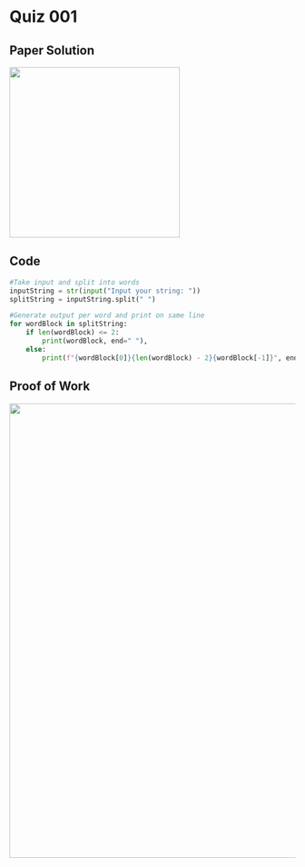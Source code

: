 # Quiz 001

## Paper Solution
<img src = "https://github.com/user-attachments/assets/c021b3ca-4522-4e8f-a271-62be517ba44b" width = "300">

## Code
```.py
#Take input and split into words
inputString = str(input("Input your string: "))
splitString = inputString.split(" ")

#Generate output per word and print on same line
for wordBlock in splitString:
    if len(wordBlock) <= 2:
        print(wordBlock, end=" "),
    else:
        print(f"{wordBlock[0]}{len(wordBlock) - 2}{wordBlock[-1]}", end=" ")
```

## Proof of Work
<img src = "https://github.com/user-attachments/assets/56811ac3-e433-4746-837e-8cba54496463" width = "800">
